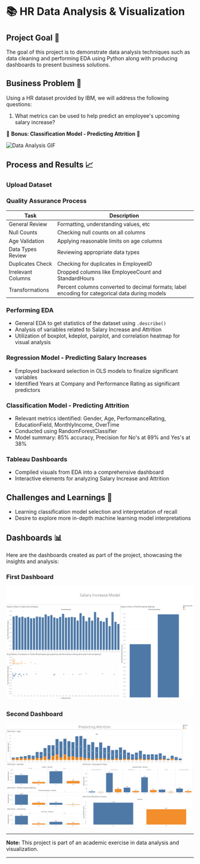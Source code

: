 # 📚 HR Data Analysis & Visualization 

## Project Goal 🎯
The goal of this project is to demonstrate data analysis techniques such as data cleaning and performing EDA using Python along with producing dashboards to present business solutions.    

## Business Problem 🏢
Using a HR dataset provided by IBM, we will address the following questions: 
1. What metrics can be used to help predict an employee's upcoming salary increase? 

🎯 **Bonus: Classification Model - Predicting Attrition** 🎯

![Data Analysis GIF](https://media.giphy.com/media/RiykPw9tgdOylwFgUe/giphy.gif)

## Process and Results 📈

### Upload Dataset

### Quality Assurance Process
| Task | Description |
| ---- | ----------- |
| General Review | Formatting, understanding values, etc |
| Null Counts | Checking null counts on all columns |
| Age Validation | Applying reasonable limits on age columns |
| Data Types Review | Reviewing appropriate data types |
| Duplicates Check | Checking for duplicates in EmployeeID |
| Irrelevant Columns | Dropped columns like EmployeeCount and StandardHours |
| Transformations | Percent columns converted to decimal formats; label encoding for categorical data during models |

### Performing EDA
- General EDA to get statistics of the dataset using `.describe()`
- Analysis of variables related to Salary Increase and Attrition
- Utilization of boxplot, kdeplot, pairplot, and correlation heatmap for visual analysis

### Regression Model - Predicting Salary Increases
- Employed backward selection in OLS models to finalize significant variables
- Identified Years at Company and Performance Rating as significant predictors

### Classification Model - Predicting Attrition
- Relevant metrics identified: Gender, Age, PerformanceRating, EducationField, MonthlyIncome, OverTime
- Conducted using RandomForestClassifier
- Model summary: 85% accuracy, Precision for No's at 89% and Yes's at 38%

### Tableau Dashboards
- Compiled visuals from EDA into a comprehensive dashboard
- Interactive elements for analyzing Salary Increase and Attrition

## Challenges and Learnings 🤔
- Learning classification model selection and interpretation of recall
- Desire to explore more in-depth machine learning model interpretations



## Dashboards 📊

Here are the dashboards created as part of the project, showcasing the insights and analysis:

### First Dashboard
![First Dashboard](images/firstDashboard.png)

### Second Dashboard
![Second Dashboard](images/secondDashboard.png)

---

**Note:** This project is part of an academic exercise in data analysis and visualization.

---

